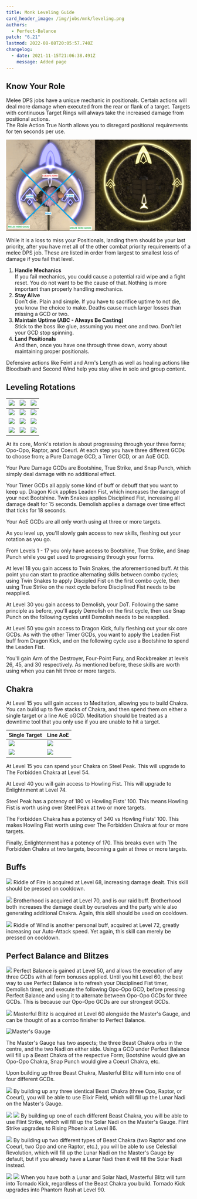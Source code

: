 ```yaml
---
title: Monk Leveling Guide
card_header_image: /img/jobs/mnk/leveling.png
authors:
  - Perfect-Balance
patch: "6.21"
lastmod: 2022-08-08T20:05:57.740Z
changelog:
  - date: 2021-11-15T21:06:38.491Z
    message: Added page
---
```

## Know Your Role

Melee DPS jobs have a unique mechanic in positionals. Certain actions will deal more damage when executed from the rear or flank of a target. Targets with continuous Target Rings will always take the increased damage from positional actions. \
The Role Action True North allows you to disregard positional requirements for ten seconds per use.

![Positional Zone](/img/jobs/mnk/anoqtwm-1-.png "Positional Zone")

While it is a loss to miss your Positionals, landing them should be your last priority, after you have met all of the other combat priority requirements of a melee DPS job. These are listed in order from largest to smallest loss of damage if you fail that level.

1. **Handle Mechanics**\
   If you fail mechanics, you could cause a potential raid wipe and a fight reset. You do not want to be the cause of that. Nothing is more important than properly handling mechanics.
2. **Stay Alive**\
   Don’t die. Plain and simple. If you have to sacrifice uptime to not die, you know the choice to make. Deaths cause much larger losses than missing a GCD or two.
3. **Maintain Uptime (ABC - Always Be Casting)**\
   Stick to the boss like glue, assuming you meet one and two. Don’t let your GCD stop spinning.
4. **Land Positionals**\
   And then, once you have one through three down, worry about maintaining proper positionals.

Defensive actions like Feint and Arm's Length as well as healing actions like Bloodbath and Second Wind help you stay alive in solo and group content.

## Leveling Rotations

| ![](https://xivapi.com/i/010000/010212_hr1.png) | ![](https://xivapi.com/i/010000/010213_hr1.png) | ![](https://xivapi.com/i/010000/010214_hr1.png) |
| ----------------------------------------------- | ----------------------------------------------- | ----------------------------------------------- |
| ![](https://xivapi.com/i/000000/000208_hr1.png) | ![](https://xivapi.com/i/000000/000209_hr1.png) | ![](https://xivapi.com/i/000000/000210_hr1.png) |
| ![](https://xivapi.com/i/002000/002528_hr1.png) | ![](https://xivapi.com/i/000000/000213_hr1.png) | ![](https://xivapi.com/i/000000/000204_hr1.png) |
| ![](https://xivapi.com/i/000000/000215_hr1.png) | ![](https://xivapi.com/i/002000/002544_hr1.png) | ![](https://xivapi.com/i/002000/002529_hr1.png) |

At its core, Monk's rotation is about progressing through your three forms; Opo-Opo, Raptor, and Coeurl. At each step you have three different GCDs to choose from; a Pure Damage GCD, a Timer GCD, or an AoE GCD.

Your Pure Damage GCDs are Bootshine, True Strike, and Snap Punch, which simply deal damage with no additional effect.

Your Timer GCDs all apply some kind of buff or debuff that you want to keep up. Dragon Kick applies Leaden Fist, which increases the damage of your next Bootshine. Twin Snakes applies Disciplined Fist, increasing all damage dealt for 15 seconds. Demolish applies a damage over time effect that ticks for 18 seconds.

Your AoE GCDs are all only worth using at three or more targets.

As you level up, you'll slowly gain access to new skills, fleshing out your rotation as you go.

From Levels 1 - 17 you only have access to Bootshine, True Strike, and Snap Punch while you get used to progressing through your forms.

At level 18 you gain access to Twin Snakes, the aforementioned buff. At this point you can start to practice alternating skills between combo cycles; using Twin Snakes to apply Discipled Fist on the first combo cycle, then using True Strike on the next cycle before Disciplined Fist needs to be reapplied.

At Level 30 you gain access to Demolish, your DoT. Following the same principle as before, you'll apply Demolish on the first cycle, then use Snap Punch on the following cycles until Demolish needs to be reapplied.

At Level 50 you gain access to Dragon Kick, fully fleshing out your six core GCDs. As with the other Timer GCDs, you want to apply the Leaden Fist buff from Dragon Kick, and on the following cycle use a Bootshine to spend the Leaden Fist. 

You'll gain Arm of the Destroyer, Four-Point Fury, and Rockbreaker at levels 26, 45, and 30 respectively. As mentioned before, these skills are worth using when you can hit three or more targets.

## Chakra

At Level 15 you will gain access to Meditation, allowing you to build Chakra. You can build up to five stacks of Chakra, and then spend them on either a single target or a line AoE oGCD.  Meditation should be treated as a downtime tool that you only use if you are unable to hit a target.

| Single Target                                   | Line AoE                                        |
| ----------------------------------------------- | ----------------------------------------------- |
| ![](https://xivapi.com/i/002000/002530_hr1.png) | ![](https://xivapi.com/i/000000/000207_hr1.png) |
| ![](https://xivapi.com/i/002000/002535_hr1.png) | ![](https://xivapi.com/i/002000/002545_hr1.png) |

At Level 15 you can spend your Chakra on Steel Peak. This will upgrade to The Forbidden Chakra at Level 54.

At Level 40 you will gain access to Howling Fist. This will upgrade to Enlightnment at Level 74.

Steel Peak has a potency of 180 vs Howling Fists' 100. This means Howling Fist is worth using over Steel Peak at two or more targets.

The Forbidden Chakra has a potency of 340 vs Howling Fists' 100. This makes Howling Fist worth using over The Forbidden Chakra at four or more targets.

Finally, Enlightenment has a potency of 170. This breaks even with The Forbidden Chakra at two targets, becoming a gain at three or more targets.

## Buffs

![](https://xivapi.com/i/002000/002541_hr1.png) Riddle of Fire is acquired at Level 68, increasing damage dealt. This skill should be pressed on cooldown.

![](https://xivapi.com/i/002000/002542_hr1.png) Brotherhood is acquired at Level 70, and is our raid buff. Brotherhood both increases the damage dealt by ourselves and the party while also generating additional Chakra. Again, this skill should be used on cooldown.

![](https://xivapi.com/i/002000/002978_hr1.png) Riddle of Wind is another personal buff, acquired at Level 72, greatly increasing our Auto-Attack speed. Yet again, this skill can merely be pressed on cooldown. 

## Perfect Balance and Blitzes

![](https://xivapi.com/i/000000/000217_hr1.png) Perfect Balance is gained at Level 50, and allows the execution of any three GCDs with all form bonuses applied. Until you hit Level 60, the best way to use Perfect Balance is to refresh your Disciplined Fist timer, Demolish timer, and execute the following Opo-Opo GCD, before pressing Perfect Balance and using it to alternate between Opo-Opo GCDs for three GCDs. This is because our Opo-Opo GCDs are our strongest GCDs.

﻿![](https://xivapi.com/i/002000/002976_hr1.png) Masterful Blitz is acquired at Level 60 alongside the Master's Gauge, and can be thought of as a combo finisher to Perfect Balance. 

![Master's Gauge](https://img.finalfantasyxiv.com/lds/promo/h/u/JZgAqajVurzmZcZ0b9c6_8wtwQ.png "Master's Gauge")

The Master's Gauge has two aspects; the three Beast Chakra orbs in the centre, and the two Nadi on either side. Using a GCD under Perfect Balance will fill up a Beast Chakra of the respective Form; Bootshine would give an Opo-Opo Chakra, Snap Punch would give a Coeurl Chakra, etc. 

Upon building up three Beast Chakra, Masterful Blitz will turn into one of four different GCDs.

![](https://xivapi.com/i/002000/002533_hr1.png) By building up any three identical Beast Chakra (three Opo, Raptor, or Coeurl), you will be able to use Elixir Field, which will fill up the Lunar Nadi on the Master's Gauge.

 ![](https://xivapi.com/i/002000/002548_hr1.png)  ![](https://xivapi.com/i/002000/002980_hr1.png) By building up one of each different Beast Chakra, you will be able to use Flint Strike, which will fill up the Solar Nadi on the Master's Gauge. Flint Strike upgrades to Rising Phoenix at Level 86.

![](https://xivapi.com/i/002000/002977_hr1.png) By building up two different types of Beast Chakra (two Raptor and one Coeurl, two Opo and one Raptor, etc.), you will be able to use Celestial Revolution, which will fill up the Lunar Nadi on the Master's Gauge by default, but if you already have a Lunar Nadi then it will fill the Solar Nadi instead.

 ![](https://xivapi.com/i/002000/002531_hr1.png) ![](https://xivapi.com/i/002000/002981_hr1.png) When you have both a Lunar and Solar Nadi, Masterful Blitz will turn into Tornado Kick, regardless of the Beast Chakra you build. Tornado Kick upgrades into Phantom Rush at Level 90.